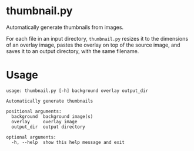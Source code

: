 # thumbnail.py

Automatically generate thumbnails from images.

For each file in an input directory, ``thumbnail.py`` resizes it to the dimensions of an overlay image, pastes the overlay on top of the source image, and saves it to an output directory, with the same filename.

# Usage
```
usage: thumbnail.py [-h] background overlay output_dir

Automatically generate thumbnails

positional arguments:
  background  background image(s)
  overlay     overlay image
  output_dir  output directory

optional arguments:
  -h, --help  show this help message and exit
```
